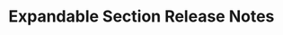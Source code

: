 <!-- Release notes authoring guidelines: http://keepachangelog.com/ -->

# Expandable Section Release Notes

<!-- ## [Unreleased] -->

<!-- ## [VERSION] -->
